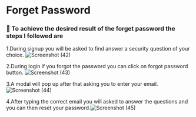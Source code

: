 # Forget Password

### :nazar_amulet: To achieve the desired result of the forget password the steps I followed are

1.During signup you will be asked to find answer a security question of your choice.
![Screenshot (42)](https://github.com/rajkumar-cmd/login-logout/assets/60788879/b85daf0f-13cf-4dcf-8bd1-1bd76393e07d)

2.During login if you forgot the password you can click on forgot password button.
![Screenshot (43)](https://github.com/rajkumar-cmd/login-logout/assets/60788879/f2d2f183-d494-4c84-a1a0-3ce42513845e)

3.A modal will pop up after that asking you to enter your email.
![Screenshot (44)](https://github.com/rajkumar-cmd/login-logout/assets/60788879/92bed9d0-368a-45a5-a7c8-22de902ee623)

4.After typing the correct email you will asked to answer the questions and you can then reset your password.![Screenshot (45)](https://github.com/rajkumar-cmd/login-logout/assets/60788879/02832008-c4f2-413c-9f0b-e0783b3087b0)
